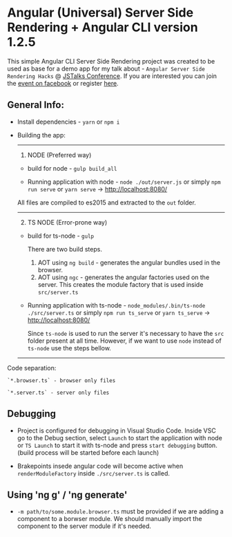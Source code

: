 # Angular (Universal) Server Side Rendering + Angular CLI version 1.2.5

This simple Angular CLI Server Side Rendering project was created to be used as base for a demo app for my talk about - `Angular Server Side Rendering Hacks` @ [JSTalks Conference](http://jstalks.net/). If you are interested you can join the [event on facebook](https://www.facebook.com/events/339156366523375/) or register [here](https://www.eventbrite.com/e/jstalks-bulgaria-2017-tickets-36044567271?aff=efbevent).

## General Info:

* Install dependencies - `yarn` or `npm i`

* Building the app:
  
  ---
  1. NODE (Preferred way)
    * build for node - `gulp build_all`

    * Running application with node - `node ./out/server.js` or simply `npm run serve` or `yarn serve` -> [http://localhost:8080/](http://localhost:8080/)

    All files are compiled to es2015 and extracted to the `out` folder.

  ---
  2. TS NODE (Error-prone way)
    * build for ts-node - `gulp`

      There are two build steps. 
        1. AOT using `ng build` - generates the angular bundles used in the browser.
        2. AOT using `ngc` - generates the angular factories used on the server. This creates the module factory that is used inside `src/server.ts`

    * Running application with ts-node - `node_modules/.bin/ts-node ./src/server.ts` or simply `npm run ts_serve` or `yarn ts_serve` -> [http://localhost:8080/](http://localhost:8080/)

      Since `ts-node` is used to run the server it's necessary to have the `src` folder present at all time. However, if we want to use `node` instead of `ts-node` use the steps bellow.

  --- 

Code separation:

    `*.browser.ts` - browser only files

    `*.server.ts` - server only files

## Debugging

* Project is configured for debugging in Visual Studio Code. Inside VSC go to the Debug section, select `Launch` to start the application with node or `TS Launch` to start it with ts-node and press `start debugging` button. (build process will be started before each launch)

* Brakepoints insede angular code will become active when `renderModuleFactory` inside `./src/server.ts` is called.

## Using 'ng g' / 'ng generate'

* `-m path/to/some.module.browser.ts` must be provided if we are adding a component to a borwser module. We should manually import the component to the server module if it's needed.